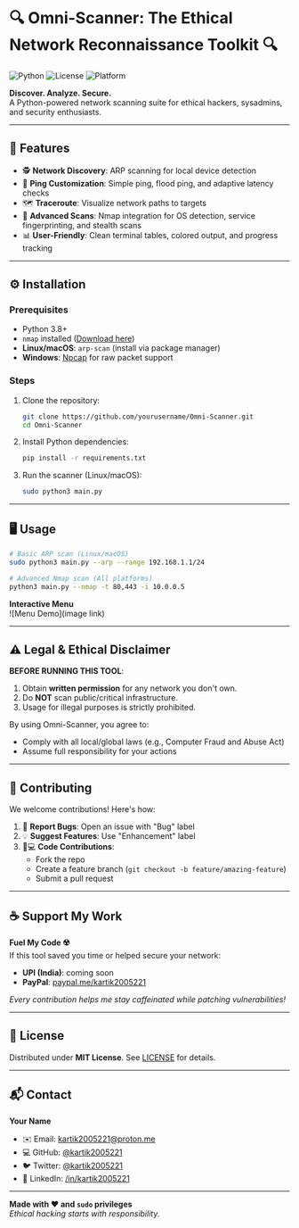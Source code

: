 # 🔍 Omni-Scanner: The Ethical Network Reconnaissance Toolkit 🔍

![Python](https://img.shields.io/badge/Python-3.8%2B-blue?logo=python)
![License](https://img.shields.io/badge/License-MIT-green)
![Platform](https://img.shields.io/badge/Platform-Linux%20%7C%20macOS%20%7C%20Windows-lightgrey)

**Discover. Analyze. Secure.**  
A Python-powered network scanning suite for ethical hackers, sysadmins, and security enthusiasts.

---

## 🚀 Features

- 🕵️ **Network Discovery**: ARP scanning for local device detection
- 📡 **Ping Customization**: Simple ping, flood ping, and adaptive latency checks
- 🗺️ **Traceroute**: Visualize network paths to targets
- 🔦 **Advanced Scans**: Nmap integration for OS detection, service fingerprinting, and stealth scans
- 📊 **User-Friendly**: Clean terminal tables, colored output, and progress tracking

---

## ⚙️ Installation

### Prerequisites
- Python 3.8+
- `nmap` installed ([Download here](https://nmap.org/download.html))
- **Linux/macOS**: `arp-scan` (install via package manager)
- **Windows**: [Npcap](https://npcap.com/) for raw packet support

### Steps
1. Clone the repository:
   ```bash
   git clone https://github.com/yourusername/Omni-Scanner.git
   cd Omni-Scanner
   ```

2. Install Python dependencies:
   ```bash
   pip install -r requirements.txt
   ```

3. Run the scanner (Linux/macOS):
   ```bash
   sudo python3 main.py
   ```

---

## 🖥️ Usage

```bash
# Basic ARP scan (Linux/macOS)
sudo python3 main.py --arp --range 192.168.1.1/24

# Advanced Nmap scan (All platforms)
python3 main.py --nmap -t 80,443 -i 10.0.0.5
```

**Interactive Menu**  
![Menu Demo](image link)

---

## ⚠️ Legal & Ethical Disclaimer

**BEFORE RUNNING THIS TOOL**:
1. Obtain **written permission** for any network you don't own.
2. Do **NOT** scan public/critical infrastructure.
3. Usage for illegal purposes is strictly prohibited.

By using Omni-Scanner, you agree to:
- Comply with all local/global laws (e.g., Computer Fraud and Abuse Act)
- Assume full responsibility for your actions

---

## 🤝 Contributing

We welcome contributions! Here's how:
1. 🐛 **Report Bugs**: Open an issue with "Bug" label
2. 💡 **Suggest Features**: Use "Enhancement" label
3. 👩💻 **Code Contributions**:
    - Fork the repo
    - Create a feature branch (`git checkout -b feature/amazing-feature`)
    - Submit a pull request

---

## ☕ Support My Work

**Fuel My Code ☢️**  
If this tool saved you time or helped secure your network:

- **UPI (India)**: coming soon
- **PayPal**: [paypal.me/kartik2005221](https://paypal.me/kartik2005221)

*Every contribution helps me stay caffeinated while patching vulnerabilities!*

---

## 📜 License

Distributed under **MIT License**. See [LICENSE](LICENSE) for details.

---

## 📬 Contact

**Your Name**
- ✉️ Email: [kartik2005221@proton.me](mailto:kartik2005221@proton.me)
- 💻 GitHub: [@kartik2005221](https://github.com/kartik2005221)
- 🐦 Twitter: [@kartik2005221](https://twitter.com/kartik2005221)
- 🔗 LinkedIn: [/in/kartik2005221](https://linkedin.com/in/kartik2005221)

---

**Made with ❤️ and `sudo` privileges**  
*Ethical hacking starts with responsibility.*